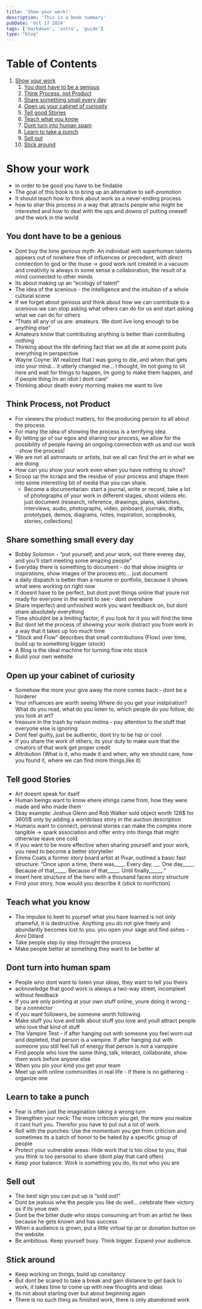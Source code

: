 ```yaml
---
title: 'Show your work!'
description: 'This is a book summary'
pubDate: 'Oct 17 2024'
tags: ['markdown', 'astro', 'guide']
type: "blog"
---
```



# Table of Contents

1.  [Show your work](#org779c308)
    1.  [You dont have to be a genious](#org4081154)
    2.  [Think Process, not Product](#org3c2e029)
    3.  [Share something small every day](#org8340112)
    4.  [Open up your cabinet of curiosity](#org466f557)
    5.  [Tell good Stories](#org6ec5c57)
    6.  [Teach what you know](#org3fb9e08)
    7.  [Dont turn into human spam](#org499f7f6)
    8.  [Learn to take a punch](#orgdab78a2)
    9.  [Sell out](#orgf88b4c6)
    10. [Stick around](#org17c72a3)



<a id="org779c308"></a>

# Show your work

-   In order to be good you have to be findable
-   The goal of this book is to bring up an alternative to self-promotion
-   It should teach how to think about work as a never-ending process
-   how to shar this process in a way that attracts people who might be interested and how to deal with the ups and downs of putting oneself and the work in the world


<a id="org4081154"></a>

## You dont have to be a genious

-   Dont buy the lone genious myth: An individual with superhuman talents appears out of nowhere free of influences or precedent, with direct connection to god or the muse
    -> good work isnt created in a vacuum and creativity is always in some sense a collaboration, the result of a mind connected to other minds
-   Its about making up an &ldquo;ecology of talent&rdquo;
-   The idea of the scenious - the intelligence and the intuition of a whole cultural scene
-   If we forget about genious and think about how we can contribute to a scenious we can stop asking what others can do for us and start asking what we can do for others
-   &ldquo;Thats all any of us are: amateurs. We dont live long enough to be anything else&rdquo;
-   Amateurs know that contributing anything is better than contributing nothing
-   Thinking about the life defining fact that we all die at some point puts everything in perspective
-   Wayne Coyne: WI realized that I was going to die, and when that gets into your mind&#x2026; it utterly changed me&#x2026; I thought, Im not going to sit here and wait for things to happen, Im going to make them happen, and if people thing Im an idiot I dont care&ldquo;
-   Thinking abour death every morning makes me want to live


<a id="org3c2e029"></a>

## Think Process, not Product

-   For viewers the product matters, for the producing person its all about the process
-   For many the idea of showing the process is a terrifying idea
-   By letting go of our egos and sharing our process, we allow for the possibility of people having an ongoing connection with us and our work - show the process!
-   We are not all astronauts or artists, but we all can find the art in what we are doing
-   How can you show your work even when you have nothing to show?
-   Scoop up the scraps and the residue of your process and shape them into some interesting bit of media that you can share.
    -   Become a documentarian: start a journal, write or record, take a lot of photographs of your work in different stages, shoot videos etc. just document (research, reference, drawings, plans, sketches, interviews, audio, photographs, video, pinboard, journals, drafts, prototypes, demos, diagrams, notes, inspiration, scrapbooks, stories, collections)


<a id="org8340112"></a>

## Share something small every day

-   Bobby Solomon - &ldquo;put yourself, and your work, out there everey day, and you&rsquo;ll start meeting some amazing people&rdquo;
-   Everyday there is something to document - do that
    show insights or inspirations, show images of the process etc&#x2026; just document
-   a daily dispatch is better than a resume or portfolio, because it shows what were working on right now
-   It doesnt have to be perfect, but dont post things online that youre not ready for everyone in the world to see - dont overshare
-   Share imperfect and unfinished work you want feedback on, but dont share absolutely everything
-   Time shouldnt be a limiting factor, if you look for it you will find the time
-   But dont let the process of showing your work distract you from work in a way that it takes up too much time
-   &ldquo;Stock and Flow&rdquo; describes that small contributions (Flow) over time, build up to something bigger (stock)
-   A Blog is the ideal machine for turning flow into stock
-   Build your own website


<a id="org466f557"></a>

## Open up your cabinet of curiosity

-   Somehow the more your give away the more comes back - dont be a horderer
-   Your influences are worth seeing Where do you get your instpiration?
    What do you read, what do you listen to, which people do you follow, do you look at art?
-   treasure in the trash by nelson molina - pay attention to the stuff that everyone else is ignoring
-   Dont feel guilty, just be authentic, dont try to be hip or cool
-   If you share the work of others, its your duty to make sure that the creators of that work get proper credit
-   Attribution (What is it, who made it and when, why we should care, how you found it, where we can find more things,like it)


<a id="org6ec5c57"></a>

## Tell good Stories

-   Art doesnt speak for itself
-   Human beings want to know ehere ehings came from, how they were made and who made them
-   Ebay example: Joshua Glenn and Rob Walker sold object worth 128$ for 3600$ only by adding a worldclass story in the auction description
-   Humans want to connect, personal stories can make the complex more tangible
    -> spark association and offer entry into things that might otherwise leave one cold
-   If you want to be more effective when sharing yourself and your work, you need to become a better storyteller
-   Emma Coats a former story board artist at Pixar, outlined a basic fast structure:
    &ldquo;Once upon a time, there was\_\_\_\_. Every day, <span class="underline">\_\_</span>. One day,\_\_\_\_. Because of that,\_\_\_\_. Because of that,\_\_\_\_. Until finally,\_\_\_\_\_.&rdquo;
-   Insert here structure of the hero with a thousand faces story structure
-   Find your story, how would you describe it (stick to nonfiction)


<a id="org3fb9e08"></a>

## Teach what you know

-   The impulse to keet to yoursef what you have learned is not only shameful, it is destructive. Anything you do not give freely and abundantly becomes lost to you. you open your sage and find ashes - Anni Dillard
-   Take people step by step throught the process
-   Make people better at something they want to be better at


<a id="org499f7f6"></a>

## Dont turn into human spam

-   People who dont want to listen your ideas, they want to tell you theirs
-   acknowledge that good work is always a two-way street, incompleet without feedback
-   If you are only pointing at your own stuff online, youre doing it wrong - be a connector
-   If you want followers, be someone worth following
-   Make stuff you love and talk about stuff you love and youll attract people who love that kind of stuff
-   The Vampire Test - if after hanging out with someone you feel worn out and depleted, that person is a vampire. If after hanging out with someone you still feel full of energy that person is not a vamppire
-   Find people who love the same thing, talk, interact, collaborate, show them work before anyone else
-   When you pin your kind you get your team
-   Meet up with online communities in real life - if there is no gathering - organize one


<a id="orgdab78a2"></a>

## Learn to take a punch

-   Fear is often just the imagination taking a wrong turn
-   Strengthen your neck: The more criticism you get, the more you realize it cant hurt you. Therefor you have to put out a lot of work.
-   Roll with the punches: Use the momentum you get from criticism and sometimes its a batch of honor to be hated by a specific group of people
-   Protect your vulnerable areas: Hide work that is too close to you, that you think is too personal to share (dont play that card often)
-   Keep your balance: Work is something you do, its not who you are


<a id="orgf88b4c6"></a>

## Sell out

-   The best sign you can put up is &ldquo;sold out!&rdquo;
-   Dont be jealous whe the people you like do well&#x2026; celebrate their victory as if its youe own
-   Dont be the bitter dude who stops consuming art from an artist he likes because he gets known and has success
-   When a audience is grown, put a little virtual tip jar or donation button on the website
-   Be ambitious. Keep yourself busy. Think bigger. Expand your audience.


<a id="org17c72a3"></a>

## Stick around

-   Keep working on things, build up consitancy
-   But dont be scared to take a break and gain distance to get back to work, it takes time to come up with new thoughts and ideas
-   Its not about starting over but about beginning again
-   There is no such thing as finished work, there is only abandoned work

